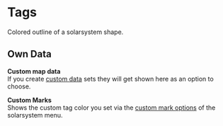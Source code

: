 # Tags
Colored outline of a solarsystem shape.

## Own Data
**Custom map data**<br>
If you create [custom data](https://eveeyeechoes.readthedocs.io/en/latest/data/database/) sets they will get shown here as an option to choose.

**Custom Marks**<br>
Shows the custom tag color you set via the [custom mark options](https://eveeye.readthedocs.io/en/latest/sharing/custom-marks/) of the solarsystem menu.


<!--stackedit_data:
eyJoaXN0b3J5IjpbMzU4MzU3MzIyLC02MzU4NDA2MzUsMTE3MD
g5Njg0MSwxMzA1OTQ0Mjc2LDU4MTMwMTM0OCw1MTUwMDk4N119

-->